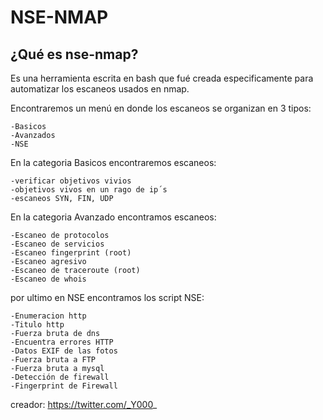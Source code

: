 # NSE-NMAP

## ¿Qué es nse-nmap?
Es una herramienta escrita en bash que fué creada especificamente para automatizar los escaneos usados en nmap.

Encontraremos un menú en donde los escaneos se organizan en 3 tipos:
```
-Basicos
-Avanzados
-NSE
```
En la categoria Basicos encontraremos escaneos:
```
-verificar objetivos vivios
-objetivos vivos en un rago de ip´s
-escaneos SYN, FIN, UDP 
```
En la categoria Avanzado encontramos escaneos:
```
-Escaneo de protocolos
-Escaneo de servicios
-Escaneo fingerprint (root)
-Escaneo agresivo
-Escaneo de traceroute (root)
-Escaneo de whois
```
por ultimo en NSE encontramos los script NSE:
```
-Enumeracion http
-Titulo http
-Fuerza bruta de dns
-Encuentra errores HTTP
-Datos EXIF de las fotos
-Fuerza bruta a FTP
-Fuerza bruta a mysql
-Detección de firewall
-Fingerprint de Firewall
``` 
creador: https://twitter.com/_Y000_
